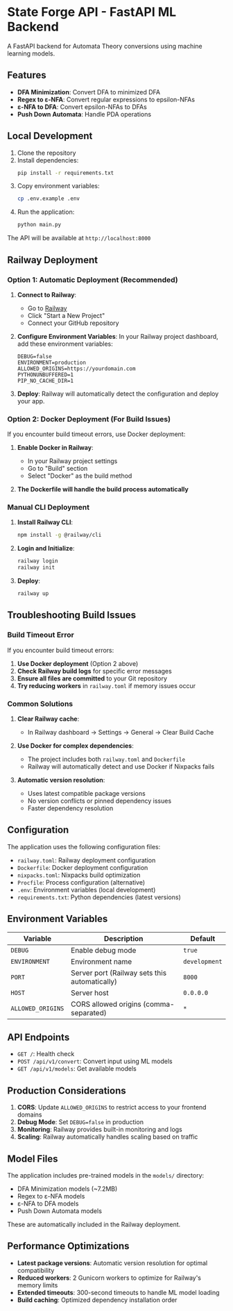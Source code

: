 # State Forge API - FastAPI ML Backend

A FastAPI backend for Automata Theory conversions using machine learning models.

## Features

- **DFA Minimization**: Convert DFA to minimized DFA
- **Regex to ε-NFA**: Convert regular expressions to epsilon-NFAs
- **ε-NFA to DFA**: Convert epsilon-NFAs to DFAs
- **Push Down Automata**: Handle PDA operations

## Local Development

1. Clone the repository
2. Install dependencies:
   ```bash
   pip install -r requirements.txt
   ```
3. Copy environment variables:
   ```bash
   cp .env.example .env
   ```
4. Run the application:
   ```bash
   python main.py
   ```

The API will be available at `http://localhost:8000`

## Railway Deployment

### Option 1: Automatic Deployment (Recommended)

1. **Connect to Railway**:

   - Go to [Railway](https://railway.app)
   - Click "Start a New Project"
   - Connect your GitHub repository

2. **Configure Environment Variables**:
   In your Railway project dashboard, add these environment variables:

   ```
   DEBUG=false
   ENVIRONMENT=production
   ALLOWED_ORIGINS=https://yourdomain.com
   PYTHONUNBUFFERED=1
   PIP_NO_CACHE_DIR=1
   ```

3. **Deploy**:
   Railway will automatically detect the configuration and deploy your app.

### Option 2: Docker Deployment (For Build Issues)

If you encounter build timeout errors, use Docker deployment:

1. **Enable Docker in Railway**:

   - In your Railway project settings
   - Go to "Build" section
   - Select "Docker" as the build method

2. **The Dockerfile will handle the build process automatically**

### Manual CLI Deployment

1. **Install Railway CLI**:

   ```bash
   npm install -g @railway/cli
   ```

2. **Login and Initialize**:

   ```bash
   railway login
   railway init
   ```

3. **Deploy**:
   ```bash
   railway up
   ```

## Troubleshooting Build Issues

### Build Timeout Error

If you encounter build timeout errors:

1. **Use Docker deployment** (Option 2 above)
2. **Check Railway build logs** for specific error messages
3. **Ensure all files are committed** to your Git repository
4. **Try reducing workers** in `railway.toml` if memory issues occur

### Common Solutions

1. **Clear Railway cache**:

   - In Railway dashboard → Settings → General → Clear Build Cache

2. **Use Docker for complex dependencies**:

   - The project includes both `railway.toml` and `Dockerfile`
   - Railway will automatically detect and use Docker if Nixpacks fails

3. **Automatic version resolution**:
   - Uses latest compatible package versions
   - No version conflicts or pinned dependency issues
   - Faster dependency resolution

## Configuration

The application uses the following configuration files:

- `railway.toml`: Railway deployment configuration
- `Dockerfile`: Docker deployment configuration
- `nixpacks.toml`: Nixpacks build optimization
- `Procfile`: Process configuration (alternative)
- `.env`: Environment variables (local development)
- `requirements.txt`: Python dependencies (latest versions)

## Environment Variables

| Variable          | Description                                   | Default       |
| ----------------- | --------------------------------------------- | ------------- |
| `DEBUG`           | Enable debug mode                             | `true`        |
| `ENVIRONMENT`     | Environment name                              | `development` |
| `PORT`            | Server port (Railway sets this automatically) | `8000`        |
| `HOST`            | Server host                                   | `0.0.0.0`     |
| `ALLOWED_ORIGINS` | CORS allowed origins (comma-separated)        | `*`           |

## API Endpoints

- `GET /`: Health check
- `POST /api/v1/convert`: Convert input using ML models
- `GET /api/v1/models`: Get available models

## Production Considerations

1. **CORS**: Update `ALLOWED_ORIGINS` to restrict access to your frontend domains
2. **Debug Mode**: Set `DEBUG=false` in production
3. **Monitoring**: Railway provides built-in monitoring and logs
4. **Scaling**: Railway automatically handles scaling based on traffic

## Model Files

The application includes pre-trained models in the `models/` directory:

- DFA Minimization models (~7.2MB)
- Regex to ε-NFA models
- ε-NFA to DFA models
- Push Down Automata models

These are automatically included in the Railway deployment.

## Performance Optimizations

- **Latest package versions**: Automatic version resolution for optimal compatibility
- **Reduced workers**: 2 Gunicorn workers to optimize for Railway's memory limits
- **Extended timeouts**: 300-second timeouts to handle ML model loading
- **Build caching**: Optimized dependency installation order
